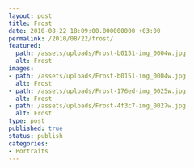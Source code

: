 ```yaml
---
layout: post
title: Frost
date: 2010-08-22 18:09:00.000000000 +03:00
permalink: /2010/08/22/frost/
featured:
  path: /assets/uploads/Frost-b0151-img_0004w.jpg
  alt: Frost
images:
- path: /assets/uploads/Frost-b0151-img_0004w.jpg
  alt: Frost
- path: /assets/uploads/Frost-176ed-img_0025w.jpg
  alt: Frost
- path: /assets/uploads/Frost-4f3c7-img_0027w.jpg
  alt: Frost
type: post
published: true
status: publish
categories:
- Portraits
---
```

